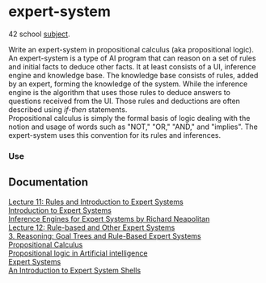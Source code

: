 # expert-system
42 school [subject](https://cdn.intra.42.fr/pdf/pdf/81332/en.subject.pdf).

Write an expert-system in propositional calculus (aka propositional logic).<br>
An expert-system is a type of AI program that can reason on a set of rules and initial facts to deduce other facts. It at least consists of a UI, inference engine and knowledge base. The knowledge base consists of rules, added by an expert, forming the knowledge of the system. While the inference engine is the algorithm that uses those rules to deduce answers to questions received from the UI. Those rules and deductions are often described using _if-then_ statements.<br>
Propositional calculus is simply the formal basis of logic dealing with the notion and usage of words such as "NOT," "OR," "AND," and "implies". The expert-system uses this convention for its rules and inferences.

### Use

## Documentation
[Lecture 11: Rules and Introduction to Expert Systems](https://www.youtube.com/watch?v=BXHcPESoaPY)<br>
[Introduction to Expert Systems](https://www.youtube.com/watch?v=Z-HdPw9fpqI)<br>
[Inference Engines for Expert Systems by Richard Neapolitan](https://www.youtube.com/watch?v=h6zCkrZ8ehE)<br>
[Lecture 12: Rule-based and Other Expert Systems](https://www.youtube.com/watch?v=GXLURYcP33k)<br>
[3. Reasoning: Goal Trees and Rule-Based Expert Systems](https://www.youtube.com/watch?v=leXa7EKUPFk)<br>
[Propositional Calculus](https://mathworld.wolfram.com/PropositionalCalculus.html)<br>
[Propositional logic in Artificial intelligence](https://www.javatpoint.com/propositional-logic-in-artificial-intelligence)<br>
[Expert Systems](https://www.geeksforgeeks.org/expert-systems/)<br>
[An Introduction to Expert System Shells](https://medium.com/nerd-for-tech/an-introduction-to-expert-system-shells-530043914ec0)<br>
